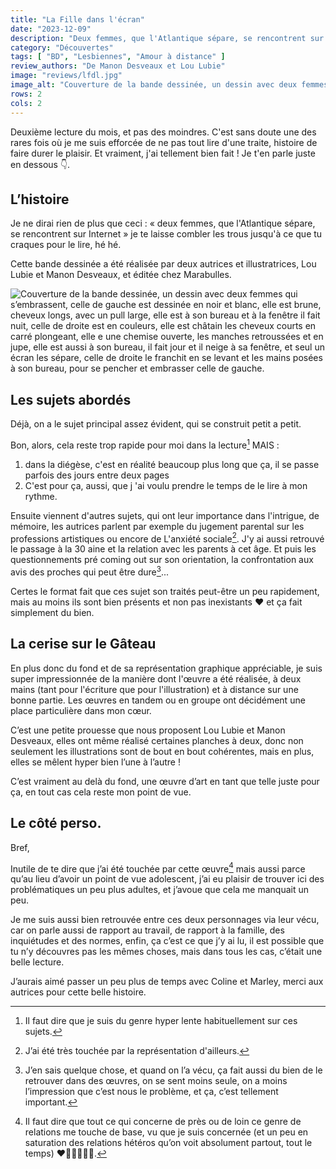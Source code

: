 ```yaml
---
title: "La Fille dans l'écran"
date: "2023-12-09"
description: "Deux femmes, que l'Atlantique sépare, se rencontrent sur Internet"
category: "Découvertes"
tags: [ "BD", "Lesbiennes", "Amour à distance" ]
review_authors: "De Manon Desveaux et Lou Lubie"
image: "reviews/lfdl.jpg"
image_alt: "Couverture de la bande dessinée, un dessin avec deux femmes qui s’embrassent"
rows: 2
cols: 2
---
```


Deuxième lecture du mois, et pas des moindres. C'est sans doute une des rares fois où je me suis efforcée de ne pas tout
lire d'une traite, histoire de faire durer le plaisir. Et vraiment, j'ai tellement bien fait ! Je t'en parle juste en
dessous 👇.

## L’histoire

Je ne dirai rien de plus que ceci : « deux femmes, que l'Atlantique sépare, se rencontrent sur Internet » je te laisse
combler les trous jusqu'à ce que tu craques pour le lire, hé hé.

Cette bande dessinée a été réalisée par deux autrices et illustratrices, Lou Lubie et Manon Desveaux, et éditée chez
Marabulles.

![Couverture de la bande dessinée, un dessin avec deux femmes qui s’embrassent, celle de gauche est dessinée en noir et blanc, elle est brune, cheveux longs, avec un pull large, elle est à son bureau et à la fenêtre il fait nuit, celle de droite est en couleurs, elle est châtain les cheveux courts en carré plongeant, elle e une chemise ouverte, les manches retroussées et en jupe, elle est aussi à son bureau, il fait jour et il neige à sa fenêtre, et seul un écran les sépare, celle de droite le franchit en se levant et les mains posées à son bureau, pour se pencher et embrasser celle de gauche.](/reviews/lfdl.jpg)

## Les sujets abordés

Déjà, on a le sujet principal assez évident, qui se construit petit a petit.

Bon, alors, cela reste trop rapide pour moi dans la lecture[^1] MAIS :

1. dans la diégèse, c'est en réalité beaucoup plus long que ça, il se passe parfois des jours entre deux pages
2. C'est pour ça, aussi, que j 'ai voulu prendre le temps de le lire à mon rythme.

[^1]: Il faut dire que je suis du genre hyper lente habituellement sur ces sujets.

Ensuite viennent d'autres sujets, qui ont leur importance dans l'intrigue, de mémoire, les autrices parlent par exemple
du jugement parental sur les professions artistiques ou encore de L'anxiété sociale[^2]. J'y ai aussi retrouvé le
passage à la 30 aine et la relation avec les parents à cet âge. Et puis les questionnements pré coming out sur son
orientation, la confrontation aux avis des proches qui peut être dure[^3]...

Certes le format fait que ces sujet son traités peut-être un peu rapidement, mais au moins ils sont bien présents et non
pas inexistants ❤ et ça fait simplement du bien.

[^2]: J’ai été très touchée par la représentation d'ailleurs.

[^3]: J’en sais quelque chose, et quand on l’a vécu, ça fait aussi du bien de le retrouver dans des œuvres, on se sent
moins seule, on a moins l’impression que c’est nous le problème, et ça, c’est tellement important.

## La cerise sur le Gâteau

En plus donc du fond et de sa représentation graphique appréciable, je suis super impressionnée de la manière dont
l'œuvre a été réalisée, à deux mains (tant pour l'écriture que pour l'illustration) et à distance sur une bonne partie.
Les œuvres en tandem ou en groupe ont décidément une place particulière dans mon cœur.

C’est une petite prouesse que nous proposent Lou Lubie et Manon Desveaux, elles ont même réalisé certaines planches à
deux, donc non seulement les illustrations sont de bout en bout cohérentes, mais en plus, elles se mêlent hyper bien
l’une à l’autre !

C’est vraiment au delà du fond, une œuvre d’art en tant que telle juste pour ça, en tout cas cela reste mon point de
vue.

## Le côté perso.

Bref,

Inutile de te dire que j’ai été touchée par cette œuvre[^4] mais aussi parce qu’au lieu d’avoir un point de vue
adolescent, j’ai eu plaisir de trouver ici des problématiques un peu plus adultes, et j’avoue que cela me manquait un
peu.

[^4]: Il faut dire que tout ce qui concerne de près ou de loin ce genre de relations me touche de base, vu que je suis
concernée (et un peu en saturation des relations hétéros qu’on voit absolument partout, tout le temps) ❤️🧡💛💚💙💜.

Je me suis aussi bien retrouvée entre ces deux personnages via leur vécu, car on parle aussi de rapport au travail, de
rapport à la famille, des inquiétudes et des normes, enfin, ça c’est ce que j’y ai lu, il est possible que tu n’y
découvres pas les mêmes choses, mais dans tous les cas, c’était une belle lecture.

J’aurais aimé passer un peu plus de temps avec Coline et Marley, merci aux autrices pour cette belle histoire.
